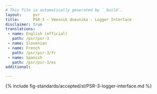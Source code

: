 ```yaml
---
# This file is automatically generated by `_build`.
layout:     psr
title:      PSR-3 — Vmesnik dnevnika - Logger Interface
disclaimer: true
translations:
 - name: English (official)
   path: /psr/psr-3
 - name: Slovenian
 - name: French
   path: /psr/psr-3/fr
 - name: Spanish
   path: /psr/psr-3/es
additional:

---
```

{% include fig-standards/accepted/sl/PSR-3-logger-interface.md %}
